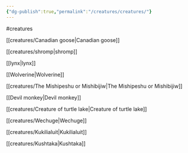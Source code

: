 ```yaml
---
{"dg-publish":true,"permalink":"/creatures/creatures/"}
---
```


#creatures

[[creatures/Canadian goose\|Canadian goose]]

[[creatures/shromp\|shromp]] 

[[lynx\|lynx]]

[[Wolverine\|Wolverine]]

[[creatures/The Mishipeshu or Mishibijiw\|The Mishipeshu or Mishibijiw]] 

[[Devil monkey\|Devil monkey]]

[[creatures/Creature of turtle lake\|Creature of turtle lake]] 

[[creatures/Wechuge\|Wechuge]] 

[[creatures/Kukilialuit\|Kukilialuit]]

[[creatures/Kushtaka\|Kushtaka]]
